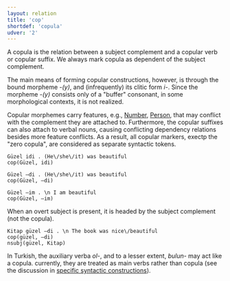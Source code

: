 ```yaml
---
layout: relation
title: 'cop'
shortdef: 'copula'
udver: '2'
---
```


A copula is the relation between a subject complement and a copular verb or copular suffix.
We always mark copula as dependent of the subject complement.

The main means of forming copular constructions, however, is through
the bound morpheme _-(y)_,
and (infrequently) its clitic form _i-_.
Since the morpheme _-(y)_ consists only of a "buffer" consonant,
in some morphological contexts, it is not realized.

Copular morphemes carry features, e.g., [Number](tr-feat/Number), [Person](tr-feat/Person),
that may conflict with the complement they are attached to.
Furthermore, the copular suffixes can also attach to verbal nouns,
causing conflicting dependency relations besides more feature conflicts.
As a result, all copular markers, 
exectp the "zero copula", are considered as separate syntactic tokens.

~~~ sdparse
Güzel idi . (He\/she\/it) was beautiful
cop(Güzel, idi)
~~~

~~~ sdparse
Güzel –di . (He\/she\/it) was beautiful
cop(Güzel, –di)
~~~

~~~ sdparse
Güzel –im . \n I am beautiful
cop(Güzel, –im)
~~~

When an overt subject is present,
it is headed by the subject complement (not the copula).

~~~ sdparse
Kitap güzel –di . \n The book was nice\/beautiful 
cop(güzel, –di)
nsubj(güzel, Kitap)
~~~

In Turkish, the auxiliary verba _ol-_,
and to a lesser extent, _bulun-_
may act like a copula.
currently, they are treated as main verbs rather than copula
(see the discussion in 
[specific syntactic constructions](/tr/specific-syntax#auxiliaries-ol--and-bulun-)).
<!-- Interlanguage links updated Pá kvě 14 11:08:59 CEST 2021 -->
